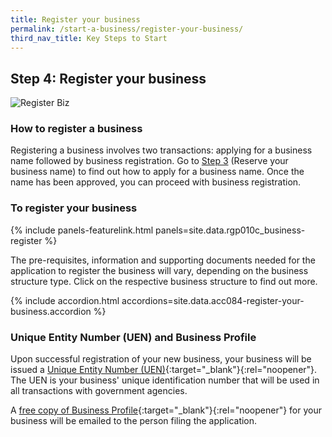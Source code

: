```yaml
---
title: Register your business
permalink: /start-a-business/register-your-business/
third_nav_title: Key Steps to Start
---
```


## Step 4: Register your business

![Register Biz](/images/start/StartSJ_RegisterBusiness.jpg)

### How to register a business

Registering a business involves two transactions: applying for a business name followed by business registration. Go to [Step 3](/start-a-business/reserve-your-business-name/) (Reserve your business name) to find out how to apply for a business name.
Once the name has been approved, you can proceed with business registration.

### To register your business

{% include panels-featurelink.html panels=site.data.rgp010c_business-register %}

The pre-requisites, information and supporting documents needed for the application to register the business will vary, depending on the business structure type. Click on the respective business structure to find out more.

{% include accordion.html accordions=site.data.acc084-register-your-business.accordion %}

### Unique Entity Number (UEN) and Business Profile

Upon successful registration of your new business, your business will be issued a [Unique Entity Number (UEN)](https://www.uen.gov.sg/ueninternet/faces/pages/admin/aboutUEN.jspx){:target="_blank"}{:rel="noopener"}. The UEN is your business' unique identification number that will be used in all transactions with government agencies.

A [free copy of Business Profile](https://www.acra.gov.sg/about-bizfile/updates-and-announcements/provision-of-free-business-profiles){:target="_blank"}{:rel="noopener"} for your business will be emailed to the person filing the application.
